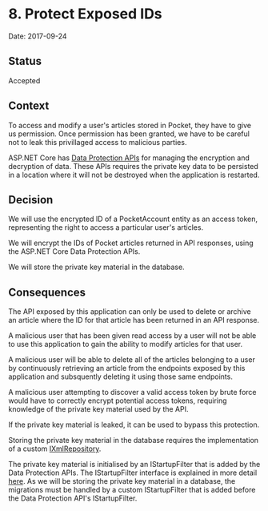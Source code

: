 # 8. Protect Exposed IDs

Date: 2017-09-24

## Status

Accepted

## Context

To access and modify a user's articles stored in Pocket, they have to give us permission. Once permission has been granted, we have to be careful not to leak this privillaged access to malicious parties.

ASP.NET Core has [Data Protection APIs](https://docs.microsoft.com/en-us/aspnet/core/security/data-protection/introduction) for managing the encryption and decryption of data. These APIs requires the private key data to be persisted in a location where it will not be destroyed when the application is restarted.

## Decision

We will use the encrypted ID of a PocketAccount entity as an access token, representing the right to access a particular user's articles.

We will encrypt the IDs of Pocket articles returned in API responses, using the ASP.NET Core Data Protection APIs.

We will store the private key material in the database.

## Consequences

The API exposed by this application can only be used to delete or archive an article where the ID for that article has been returned in an API response.

A malicious user that has been given read access by a user will not be able to use this application to gain the ability to modify articles for that user.

A malicious user will be able to delete all of the articles belonging to a user by continuously retrieving an article from the endpoints exposed by this application and subsquently deleting it using those same endpoints.

A malicious user attempting to discover a valid access token by brute force would have to correctly encrypt potential access tokens, requiring knowledge of the private key material used by the API.

If the private key material is leaked, it can be used to bypass this protection.

Storing the private key material in the database requires the implementation of a custom [IXmlRepository](https://docs.microsoft.com/en-us/aspnet/core/security/data-protection/extensibility/key-management?tabs=aspnetcore2x#ixmlrepository).

The private key material is initialised by an IStartupFilter that is added by the Data Protection APIs. The IStartupFilter interface is explained in more detail [here](https://andrewlock.net/exploring-istartupfilter-in-asp-net-core/). As we will be storing the private key material in a database, the migrations must be handled by a custom IStartupFilter that is added before the Data Protection API's IStartupFilter.


